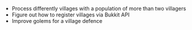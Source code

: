 * Process differently villages with a population of more than two villagers
* Figure out how to register villages via Bukkit API
* Improve golems for a village defence

